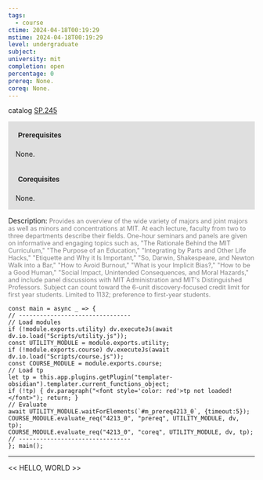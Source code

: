 ```yaml
---
tags:
  - course
ctime: 2024-04-18T00:19:29
mstime: 2024-04-18T00:19:29
level: undergraduate
subject: 
university: mit
completion: open
percentage: 0
prereq: None.
coreq: None.
---
```


catalog [SP.245](http://student.mit.edu/catalog/mSPa.html#SP.245)

<span style="display: block; padding: 15px; background-color: rgb(100, 100, 100, 0.2);"><font id="m_prereq4213_0" style="display: block; font-family: Arial, sans-serif; font-weight: bold; padding: 5px">Prerequisites</font><br><span id="prereq4213_0">None.</span></span>
<span style="display: block; padding: 15px; background-color: rgb(100, 100, 100, 0.2);"><font id="m_coreq4213_0" style="display: block; font-family: Arial, sans-serif; font-weight: bold; padding: 5px">Corequisites</font><br><span id="coreq4213_0">None.</span></span>

<font style="">Description:</font>
<font style="color: grey; font-size: 0.8rem;">Provides an overview of the wide variety of majors and joint majors as well as minors and concentrations at MIT. At each lecture, faculty from two to three departments describe their fields. One-hour seminars and panels are given on informative and engaging topics such as, "The Rationale Behind the MIT Curriculum," "The Purpose of an Education," "Integrating by Parts and Other Life Hacks," "Etiquette and Why it Is Important," "So, Darwin, Shakespeare, and Newton Walk into a Bar," "How to Avoid Burnout," "What is your Implicit Bias?," "How to be a Good Human," "Social Impact, Unintended Consequences, and Moral Hazards," and include panel discussions with MIT Administration and MIT's Distinguished Professors. Subject can count toward the 6-unit discovery-focused credit limit for first year students. Limited to 1132; preference to first-year students.</font>

```dataviewjs
const main = async _ => {
// --------------------------------
// Load modules
if (!module.exports.utility) dv.executeJs(await dv.io.load("Scripts/utility.js"));
const UTILITY_MODULE = module.exports.utility;
if (!module.exports.course) dv.executeJs(await dv.io.load("Scripts/course.js"));
const COURSE_MODULE = module.exports.course;
// Load tp
let tp = this.app.plugins.getPlugin("templater-obsidian").templater.current_functions_object;
if (!tp) { dv.paragraph("<font style='color: red'>tp not loaded!</font>"); return; }
// Evaluate
await UTILITY_MODULE.waitForElements(`#m_prereq4213_0`, {timeout:5});
COURSE_MODULE.evaluate_req("4213_0", "prereq", UTILITY_MODULE, dv, tp);
COURSE_MODULE.evaluate_req("4213_0", "coreq", UTILITY_MODULE, dv, tp);
// --------------------------------
}; main();
```

---

<< HELLO, WORLD >>
